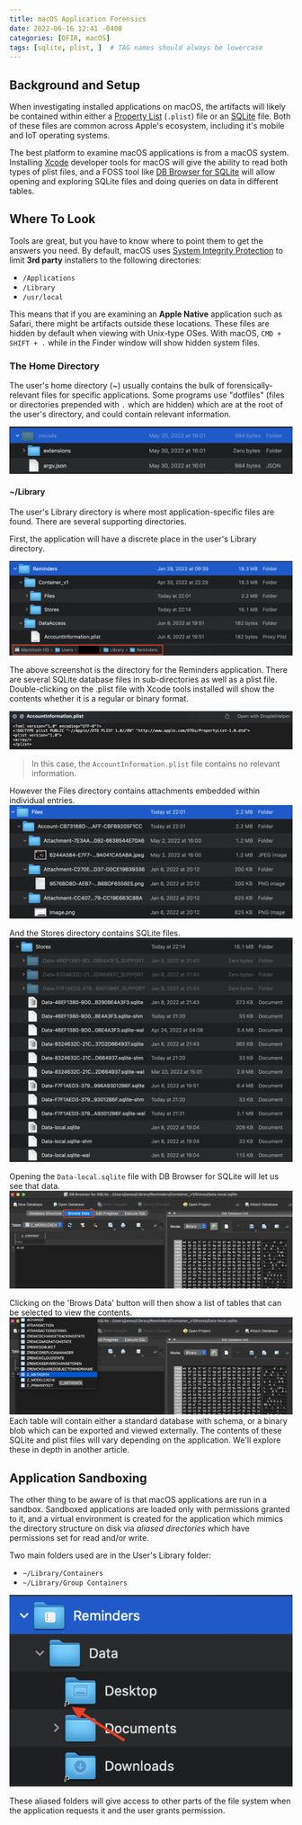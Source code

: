 ```yaml
---
title: macOS Application Forensics
date: 2022-06-16 12:41 -0400
categories: [DFIR, macOS]
tags: [sqlite, plist, ]  # TAG names should always be lowercase
---
```


## Background and Setup
When investigating installed applications on macOS, the artifacts will likely be contained within either a [Property List](https://en.wikipedia.org/wiki/Property_list)  (`.plist`) file or an [SQLite](https://www.sqlite.org/index.html) file. Both of these files are common across Apple's ecosystem, including it's mobile and IoT operating systems. 

The best platform to examine macOS applications is from a macOS system. Installing [Xcode](https://developer.apple.com/xcode/resources/) developer tools for macOS will give the ability to read both types of plist files, and a FOSS tool like [DB Browser for SQLite](https://sqlitebrowser.org/dl/) will allow opening and exploring SQLite files and doing queries on data in different tables.

## Where To Look
Tools are great, but you have to know where to point them to get the answers you need. By default, macOS uses [System Integrity Protection](https://support.apple.com/en-us/HT204899) to limit **3rd party** installers to the following directories:

- `/Applications`
-  `/Library`
-  `/usr/local`

This means that if you are examining an **Apple Native** application such as Safari, there might be artifacts outside these locations. These files are hidden by default when viewing with Unix-type OSes. With macOS, `CMD + SHIFT + .` while in the Finder window will show hidden system files.

### The Home Directory
The user's home directory (~) usually contains the bulk of forensically-relevant files for specific applications. Some programs use "dotfiles" (files or directories prepended with `.` which are hidden) which are at the root of the user's directory, and could contain relevant information.

![Hidden folder for Visual Studio Code](/assets/images/Pasted%20image%2020220613212422.png)

#### ~/Library
The user's Library directory is where most application-specific files are found. There are several supporting directories.

First, the application will have a discrete place in the user's Library directory.

![](/assets/images/Pasted%20image%2020220613222840.png)

The above screenshot is the directory for the Reminders application. There are several SQLite database files in sub-directories as well as a plist file. Double-clicking on the .plist file with Xcode tools installed will show the contents whether it is a regular or binary format. 

![](/assets/images/Pasted%20image%2020220613223534.png)
> In this case, the `AccountInformation.plist` file contains no relevant information.

However the Files directory contains attachments embedded within individual entries.
![](/assets/images/Pasted%20image%2020220613223734.png)

And the Stores directory contains SQLite files.
![](/assets/images/Pasted%20image%2020220613221659.png)

Opening the `Data-local.sqlite` file with DB Browser for SQLite will let us see that data. 
![](/assets/images/Screen%20Shot%202022-06-16%20at%2012.03.32.png)

Clicking on the 'Brows Data' button will then show a list of tables that can be selected to view the contents.
![](/assets/images/Screen%20Shot%202022-06-16%20at%2012.03.03.png)
Each table will contain either a standard database with schema, or a binary blob which can be exported and viewed externally. The contents of these SQLite and plist files will vary depending on the application. We'll explore these in depth in another article.

## Application Sandboxing
The other thing to be aware of is that macOS applications are run in a sandbox. Sandboxed applications are loaded only with permissions granted to it, and a virtual environment is created for the application which mimics the directory structure on disk via *aliased directories* which have permissions set for read and/or write.

Two main folders used are in the User's Library folder:
- `~/Library/Containers`
- `~/Library/Group Containers`

![](/assets/images/Pasted%20image%2020220616122159.png)

These aliased folders will give access to other parts of the file system when the application requests it and the user grants permission. 